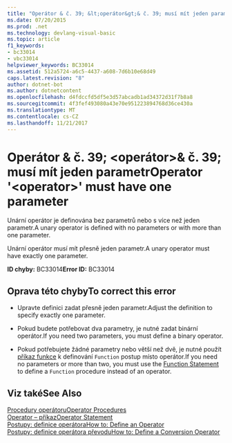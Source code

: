 ```yaml
---
title: "Operátor & č. 39; &lt;operátor&gt;& č. 39; musí mít jeden parametr"
ms.date: 07/20/2015
ms.prod: .net
ms.technology: devlang-visual-basic
ms.topic: article
f1_keywords:
- bc33014
- vbc33014
helpviewer_keywords: BC33014
ms.assetid: 512a5724-a6c5-4437-a608-7d6b10e68d49
caps.latest.revision: "8"
author: dotnet-bot
ms.author: dotnetcontent
ms.openlocfilehash: d4fdccfd5df5e3d57abcadb1ad34372d31f7b8a8
ms.sourcegitcommit: 4f3fef493080a43e70e951223894768d36ce430a
ms.translationtype: MT
ms.contentlocale: cs-CZ
ms.lasthandoff: 11/21/2017
---
```

# <a name="operator-39ltoperatorgt39-must-have-one-parameter"></a><span data-ttu-id="fd131-102">Operátor & č. 39; &lt;operátor&gt;& č. 39; musí mít jeden parametr</span><span class="sxs-lookup"><span data-stu-id="fd131-102">Operator &#39;&lt;operator&gt;&#39; must have one parameter</span></span>
<span data-ttu-id="fd131-103">Unární operátor je definována bez parametrů nebo s více než jeden parametr.</span><span class="sxs-lookup"><span data-stu-id="fd131-103">A unary operator is defined with no parameters or with more than one parameter.</span></span>  
  
 <span data-ttu-id="fd131-104">Unární operátor musí mít přesně jeden parametr.</span><span class="sxs-lookup"><span data-stu-id="fd131-104">A unary operator must have exactly one parameter.</span></span>  
  
 <span data-ttu-id="fd131-105">**ID chyby:** BC33014</span><span class="sxs-lookup"><span data-stu-id="fd131-105">**Error ID:** BC33014</span></span>  
  
## <a name="to-correct-this-error"></a><span data-ttu-id="fd131-106">Oprava této chyby</span><span class="sxs-lookup"><span data-stu-id="fd131-106">To correct this error</span></span>  
  
-   <span data-ttu-id="fd131-107">Upravte definici zadat přesně jeden parametr.</span><span class="sxs-lookup"><span data-stu-id="fd131-107">Adjust the definition to specify exactly one parameter.</span></span>  
  
-   <span data-ttu-id="fd131-108">Pokud budete potřebovat dva parametry, je nutné zadat binární operátor.</span><span class="sxs-lookup"><span data-stu-id="fd131-108">If you need two parameters, you must define a binary operator.</span></span>  
  
-   <span data-ttu-id="fd131-109">Pokud potřebujete žádné parametry nebo větší než dvě, je nutné použít [příkaz funkce](../../visual-basic/language-reference/statements/function-statement.md) k definování `Function` postup místo operátor.</span><span class="sxs-lookup"><span data-stu-id="fd131-109">If you need no parameters or more than two, you must use the [Function Statement](../../visual-basic/language-reference/statements/function-statement.md) to define a `Function` procedure instead of an operator.</span></span>  
  
## <a name="see-also"></a><span data-ttu-id="fd131-110">Viz také</span><span class="sxs-lookup"><span data-stu-id="fd131-110">See Also</span></span>  
 [<span data-ttu-id="fd131-111">Procedury operátoru</span><span class="sxs-lookup"><span data-stu-id="fd131-111">Operator Procedures</span></span>](../../visual-basic/programming-guide/language-features/procedures/operator-procedures.md)  
 [<span data-ttu-id="fd131-112">Operator – příkaz</span><span class="sxs-lookup"><span data-stu-id="fd131-112">Operator Statement</span></span>](../../visual-basic/language-reference/statements/operator-statement.md)  
 [<span data-ttu-id="fd131-113">Postupy: definice operátora</span><span class="sxs-lookup"><span data-stu-id="fd131-113">How to: Define an Operator</span></span>](../../visual-basic/programming-guide/language-features/procedures/how-to-define-an-operator.md)  
 [<span data-ttu-id="fd131-114">Postupy: definice operátora převodu</span><span class="sxs-lookup"><span data-stu-id="fd131-114">How to: Define a Conversion Operator</span></span>](../../visual-basic/programming-guide/language-features/procedures/how-to-define-a-conversion-operator.md)
